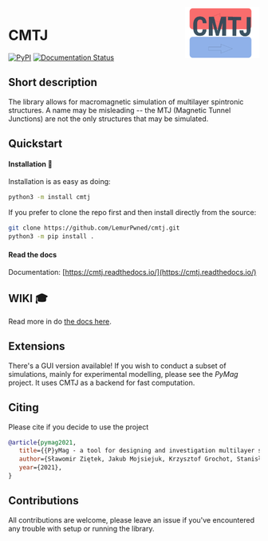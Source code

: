 <img style="float: right; max-width: 150px;" src="docs/assets/icon.svg">

# CMTJ 
[![PyPI](https://github.com/LemurPwned/cmtj/actions/workflows/main.yml/badge.svg?branch=master)](https://github.com/LemurPwned/cmtj/actions/workflows/main.yml)
[![Documentation Status](https://readthedocs.org/projects/cmtj/badge/?version=latest)](https://lemurpwned.github.io/cmtj/)

## Short description
The library allows for macromagnetic simulation of multilayer spintronic structures.
A name may be misleading -- the MTJ (Magnetic Tunnel Junctions) are not the only structures that may be simulated. 

## Quickstart
#### Installation :rocket:
Installation is as easy as doing:
```bash
python3 -m install cmtj
```

If you prefer to clone the repo first and then install directly from the source:
```bash
git clone https://github.com/LemurPwned/cmtj.git
python3 -m pip install .
```

#### Read the docs
Documentation: [https://cmtj.readthedocs.io/](https://cmtj.readthedocs.io/)


## WIKI :mortar_board:
Read more in do [the docs here](https://lemurpwned.github.io/cmtj/).

## Extensions 
There's a GUI version available! If you wish to conduct a subset of simulations, mainly for experimental modelling, please see the *PyMag* project. It uses CMTJ as a backend for fast computation.

## Citing 
Please cite if you decide to use the project
```bibtex 
@article{pymag2021,
   title={{P}yMag - a tool for designing and investigation multilayer spintronics devices},
   author={Sławomir Ziętek, Jakub Mojsiejuk, Krzysztof Grochot, Stanisław Łazarski, Witold Skowroński},
   year={2021},
}
```
## Contributions
All contributions are welcome, please leave an issue if you've encountered any trouble with setup or running the library.

